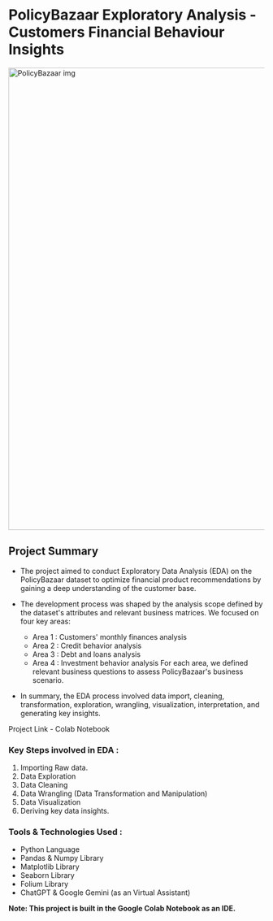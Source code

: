 # PolicyBazaar Exploratory Analysis - Customers Financial Behaviour Insights


<img width="910" alt="PolicyBazaar img" src="https://github.com/user-attachments/assets/6df19aa1-ba7a-41ff-997e-685203ae5b8f">

## **Project Summary** 

- The project aimed to conduct Exploratory Data Analysis (EDA) on the PolicyBazaar dataset to optimize financial product recommendations by gaining a deep understanding of the customer base. 
- The development process was shaped by the analysis scope defined by the dataset's attributes and relevant business matrices. We focused on four key areas:

  - Area 1 : Customers' monthly finances analysis
  - Area 2 : Credit behavior analysis
  - Area 3 : Debt and loans analysis
  - Area 4 : Investment behavior analysis
For each area, we defined relevant business questions to assess PolicyBazaar's business scenario. 
- In summary, the EDA process involved data import, cleaning, transformation, exploration, wrangling, visualization, interpretation, and generating key insights.


Project Link - Colab Notebook

### **Key Steps involved in EDA :**

1. Importing Raw data.
2. Data Exploration
3. Data Cleaning
4. Data Wrangling (Data Transformation and Manipulation)
5. Data Visualization
6. Deriving key data insights.

### **Tools & Technologies Used :**

* Python Language
* Pandas & Numpy Library
* Matplotlib Library
* Seaborn Library
* Folium Library
* ChatGPT & Google Gemini (as an Virtual Assistant)

**Note: This project is built in the Google Colab Notebook as an IDE.**
